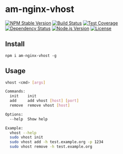 # am-nginx-vhost
[![NPM Stable Version][npm-stable-version-image]][npm-url]
[![Build Status][travis-master-image]][travis-url]
[![Test Coverage][codecov-image]][codecov-url-master]
[![Dependency Status][david-image]][david-url-master]
[![Node.js Version][node-version-image]][node-version-url]
[![License][license-image]][license-url]

## Install
    npm i am-nginx-vhost -g

## Usage

```bash
vhost <cmd> [args]

Commands:
  init    init
  add     add vhost [host] [port]
  remove  remove vhost [host]

Options:
  --help  Show help

Example:
  vhost --help
  sudo vhost init
  sudo vhost add -h test.example.org -p 1234
  sudo vhost remove -h test.example.org
```


[npm-stable-version-image]: https://img.shields.io/npm/v/am-nginx-vhost.svg
[npm-url]: https://npmjs.com/package/am-nginx-vhost
[travis-master-image]: https://img.shields.io/travis/amokrushin/am-nginx-vhost/master.svg
[travis-url]: https://travis-ci.org/amokrushin/am-nginx-vhost
[codecov-image]: https://img.shields.io/codecov/c/github/amokrushin/am-nginx-vhost/master.svg
[codecov-url-master]: https://codecov.io/github/amokrushin/am-nginx-vhost?branch=master
[david-image]: https://img.shields.io/david/amokrushin/am-nginx-vhost.svg
[david-url-master]: https://david-dm.org/amokrushin/am-nginx-vhost
[node-version-image]: https://img.shields.io/node/v/am-nginx-vhost.svg
[node-version-url]: https://nodejs.org/en/download/
[license-image]: https://img.shields.io/npm/l/am-nginx-vhost.svg
[license-url]: https://raw.githubusercontent.com/amokrushin/am-nginx-vhost/master/LICENSE.txt
